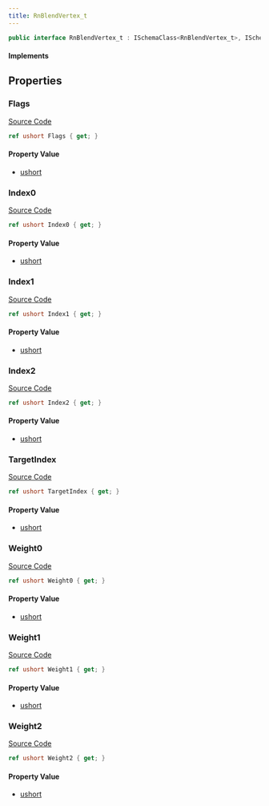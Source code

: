 ```yaml
---
title: RnBlendVertex_t
---
```


```csharp
public interface RnBlendVertex_t : ISchemaClass<RnBlendVertex_t>, ISchemaField, ISchemaClass, INativeHandle
```

#### Implements

## Properties

### Flags

[Source Code](https://github.com/swiftly-solution/swiftlys2/blob/beta/managed/src/SwiftlyS2.Generated/Schemas/Interfaces/RnBlendVertex_t.cs#L28)

```csharp
ref ushort Flags { get; }
```

#### Property Value

- [ushort](https://learn.microsoft.com/dotnet/api/system.uint16)

### Index0

[Source Code](https://github.com/swiftly-solution/swiftlys2/blob/beta/managed/src/SwiftlyS2.Generated/Schemas/Interfaces/RnBlendVertex_t.cs#L18)

```csharp
ref ushort Index0 { get; }
```

#### Property Value

- [ushort](https://learn.microsoft.com/dotnet/api/system.uint16)

### Index1

[Source Code](https://github.com/swiftly-solution/swiftlys2/blob/beta/managed/src/SwiftlyS2.Generated/Schemas/Interfaces/RnBlendVertex_t.cs#L22)

```csharp
ref ushort Index1 { get; }
```

#### Property Value

- [ushort](https://learn.microsoft.com/dotnet/api/system.uint16)

### Index2

[Source Code](https://github.com/swiftly-solution/swiftlys2/blob/beta/managed/src/SwiftlyS2.Generated/Schemas/Interfaces/RnBlendVertex_t.cs#L26)

```csharp
ref ushort Index2 { get; }
```

#### Property Value

- [ushort](https://learn.microsoft.com/dotnet/api/system.uint16)

### TargetIndex

[Source Code](https://github.com/swiftly-solution/swiftlys2/blob/beta/managed/src/SwiftlyS2.Generated/Schemas/Interfaces/RnBlendVertex_t.cs#L30)

```csharp
ref ushort TargetIndex { get; }
```

#### Property Value

- [ushort](https://learn.microsoft.com/dotnet/api/system.uint16)

### Weight0

[Source Code](https://github.com/swiftly-solution/swiftlys2/blob/beta/managed/src/SwiftlyS2.Generated/Schemas/Interfaces/RnBlendVertex_t.cs#L16)

```csharp
ref ushort Weight0 { get; }
```

#### Property Value

- [ushort](https://learn.microsoft.com/dotnet/api/system.uint16)

### Weight1

[Source Code](https://github.com/swiftly-solution/swiftlys2/blob/beta/managed/src/SwiftlyS2.Generated/Schemas/Interfaces/RnBlendVertex_t.cs#L20)

```csharp
ref ushort Weight1 { get; }
```

#### Property Value

- [ushort](https://learn.microsoft.com/dotnet/api/system.uint16)

### Weight2

[Source Code](https://github.com/swiftly-solution/swiftlys2/blob/beta/managed/src/SwiftlyS2.Generated/Schemas/Interfaces/RnBlendVertex_t.cs#L24)

```csharp
ref ushort Weight2 { get; }
```

#### Property Value

- [ushort](https://learn.microsoft.com/dotnet/api/system.uint16)

